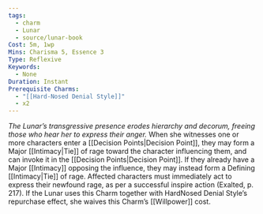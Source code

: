 ```yaml
---
tags:
  - charm
  - Lunar
  - source/lunar-book
Cost: 5m, 1wp
Mins: Charisma 5, Essence 3
Type: Reflexive
Keywords:
  - None
Duration: Instant
Prerequisite Charms:
  - "[[Hard-Nosed Denial Style]]"
  - x2
---
```

*The Lunar’s transgressive presence erodes hierarchy and decorum, freeing those who hear her to express their anger.*
When she witnesses one or more characters enter a [[Decision Points|Decision Point]], they may form a Major [[Intimacy|Tie]] of rage toward the character influencing them, and can invoke it in the [[Decision Points|Decision Point]]. If they already have a Major [[Intimacy]] opposing the influence, they may instead form a Defining [[Intimacy|Tie]] of rage. Affected characters must immediately act to express their newfound rage, as per a successful inspire action (Exalted, p. 217). If the Lunar uses this Charm together with HardNosed Denial Style’s repurchase effect, she waives this Charm’s [[Willpower]] cost.
